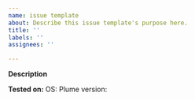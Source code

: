 ```yaml
---
name: issue template
about: Describe this issue template's purpose here.
title: ''
labels: ''
assignees: ''

---
```


**Description**

**Tested on:**
OS:
Plume version:
